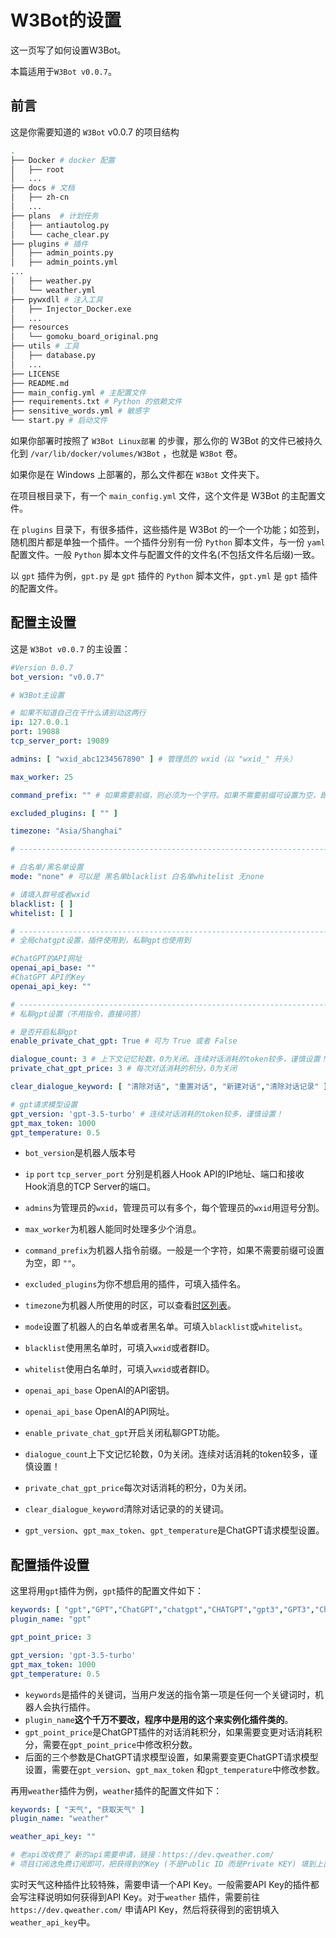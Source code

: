 # W3Bot的设置

这一页写了如何设置W3Bot。

本篇适用于`W3Bot v0.0.7`。

## 前言

这是你需要知道的 `W3Bot` v0.0.7 的项目结构

```bash
.
├── Docker # docker 配置
│   ├── root
│   ...
├── docs # 文档
│   ├── zh-cn
│   ...
├── plans  # 计划任务
│   ├── antiautolog.py
│   └── cache_clear.py
├── plugins # 插件
│   ├── admin_points.py
│   ├── admin_points.yml
...
│   ├── weather.py
│   └── weather.yml
├── pywxdll # 注入工具
│   ├── Injector_Docker.exe
│   ...
├── resources
│   └── gomoku_board_original.png
├── utils # 工具
│   ├── database.py
│   ...
├── LICENSE
├── README.md
├── main_config.yml # 主配置文件
├── requirements.txt # Python 的依赖文件
├── sensitive_words.yml # 敏感字
└── start.py # 启动文件
```

如果你部署时按照了 `W3Bot Linux部署` 的步骤，那么你的 W3Bot 的文件已被持久化到 `/var/lib/docker/volumes/W3Bot`
，也就是 `W3Bot` 卷。

如果你是在 Windows 上部署的，那么文件都在 `W3Bot` 文件夹下。

在项目根目录下，有一个 `main_config.yml` 文件，这个文件是 W3Bot 的主配置文件。

在 `plugins` 目录下，有很多插件，这些插件是 W3Bot 的一个一个功能；如签到，随机图片都是单独一个插件。一个插件分别有一份 `Python` 脚本文件，与一份 `yaml` 配置文件。一般 `Python` 脚本文件与配置文件的文件名(不包括文件名后缀)一致。

以 `gpt` 插件为例，`gpt.py` 是 `gpt` 插件的 `Python` 脚本文件，`gpt.yml` 是 `gpt` 插件的配置文件。

## 配置主设置

这是 `W3Bot v0.0.7` 的主设置：

```yaml
#Version 0.0.7
bot_version: "v0.0.7"

# W3Bot主设置

# 如果不知道自己在干什么请别动这两行
ip: 127.0.0.1
port: 19088
tcp_server_port: 19089

admins: [ "wxid_abc1234567890" ] # 管理员的 wxid（以 "wxid_" 开头）

max_worker: 25

command_prefix: "" # 如果需要前缀，则必须为一个字符。如果不需要前缀可设置为空，即 ""。

excluded_plugins: [ "" ]

timezone: "Asia/Shanghai"

# ------------------------------------------------------------------------------ #

# 白名单/黑名单设置
mode: "none" # 可以是 黑名单blacklist 白名单whitelist 无none

# 请填入群号或者wxid
blacklist: [ ]
whitelist: [ ]

# ------------------------------------------------------------------------------ #
# 全局chatgpt设置，插件使用到，私聊gpt也使用到

#ChatGPT的API网址
openai_api_base: ""
#ChatGPT API的Key
openai_api_key: ""

# ------------------------------------------------------------------------------ #
# 私聊gpt设置（不用指令，直接问答）

# 是否开启私聊gpt
enable_private_chat_gpt: True # 可为 True 或者 False

dialogue_count: 3 # 上下文记忆轮数，0为关闭。连续对话消耗的token较多，谨慎设置！
private_chat_gpt_price: 3 # 每次对话消耗的积分，0为关闭

clear_dialogue_keyword: [ "清除对话", "重置对话", "新建对话","清除对话记录" ]

# gpt请求模型设置
gpt_version: 'gpt-3.5-turbo' # 连续对话消耗的token较多，谨慎设置！
gpt_max_token: 1000
gpt_temperature: 0.5
```

- `bot_version`是机器人版本号
- `ip` `port` `tcp_server_port` 分别是机器人Hook API的IP地址、端口和接收Hook消息的TCP Server的端口。
- `admins`为管理员的`wxid`，管理员可以有多个，每个管理员的`wxid`用逗号分割。
- `max_worker`为机器人能同时处理多少个消息。
- `command_prefix`为机器人指令前缀。一般是一个字符，如果不需要前缀可设置为空，即 `""`。
- `excluded_plugins`为你不想启用的插件，可填入插件名。
- `timezone`为机器人所使用的时区，可以查看[时区列表](https://en.wikipedia.org/wiki/List_of_tz_database_time_zones)。

- `mode`设置了机器人的白名单或者黑名单。可填入`blacklist`或`whitelist`。
- `blacklist`使用黑名单时，可填入`wxid`或者群ID。
- `whitelist`使用白名单时，可填入`wxid`或者群ID。

- `openai_api_base` OpenAI的API密钥。
- `openai_api_base` OpenAI的API网址。

- `enable_private_chat_gpt`开启关闭私聊GPT功能。
- `dialogue_count`上下文记忆轮数，0为关闭。连续对话消耗的token较多，谨慎设置！
- `private_chat_gpt_price`每次对话消耗的积分，0为关闭。
- `clear_dialogue_keyword`清除对话记录的的关键词。
- `gpt_version`、`gpt_max_token`、`gpt_temperature`是ChatGPT请求模型设置。

## 配置插件设置

这里将用`gpt`插件为例，`gpt`插件的配置文件如下：

```yaml
keywords: [ "gpt","GPT","ChatGPT","chatgpt","CHATGPT","gpt3","GPT3","ChatGPT3","chatgpt3","CHATGPT3","gpt3.5","GPT3.5","ChatGPT3.5","chatgpt3.5","CHATGPT3.5" ]
plugin_name: "gpt"

gpt_point_price: 3

gpt_version: 'gpt-3.5-turbo'
gpt_max_token: 1000
gpt_temperature: 0.5
```

- `keywords`是插件的关键词，当用户发送的指令第一项是任何一个关键词时，机器人会执行插件。
- `plugin_name`**这个千万不要改，程序中是用的这个来实例化插件类的**。
- `gpt_point_price`是ChatGPT插件的对话消耗积分，如果需要变更对话消耗积分，需要在`gpt_point_price`中修改积分数。
- 后面的三个参数是ChatGPT请求模型设置，如果需要变更ChatGPT请求模型设置，需要在`gpt_version`、`gpt_max_token`
  和`gpt_temperature`中修改参数。

再用`weather`插件为例，`weather`插件的配置文件如下：

```yaml
keywords: [ "天气", "获取天气" ]
plugin_name: "weather"

weather_api_key: ""

# 老api改收费了 新的api需要申请，链接：https://dev.qweather.com/
# 项目订阅选免费订阅即可，把获得到的Key (不是Public ID 而是Private KEY) 填到上面引号中
```

实时天气这种插件比较特殊，需要申请一个API Key。一般需要API Key的插件都会写注释说明如何获得到API Key。对于`weather`
插件，需要前往`https://dev.qweather.com/` 申请API Key，然后将获得到的密钥填入`weather_api_key`中。
